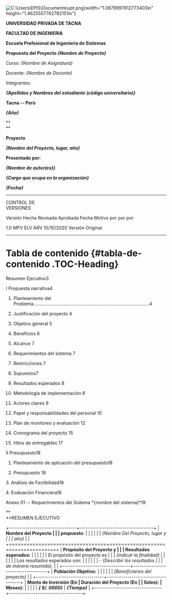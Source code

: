![C:\\Users\\EPIS\\Documents\\upt.png](media/image1.png){width="1.0879997812773403in"
height="1.4625557742782151in"}

**UNIVERSIDAD PRIVADA DE TACNA**

**FACULTAD DE INGENIERIA**

**Escuela Profesional de Ingeniería de Sistemas**

**Propuesta del Proyecto *{Nombre de Proyecto}***

Curso: *{Nombre de Asignatura}*

Docente: *{Nombre de Docente}*

Integrantes:

***{Apellidos y Nombres del estudiante (código universitario)}***

**Tacna -- Perú**

***{Año}***

**\
**

**Proyecto**

***{Nombre del Proyecto, lugar, año}***

**Presentado por:**

***{Nombre de autor(es)}***

***{Cargo que ocupa en la organización}***

***{Fecha}***

  ----------- -------- ----------- ----------- ------------ ------------------------
  CONTROL DE                                                
  VERSIONES                                                 

  Versión     Hecha    Revisada    Aprobada    Fecha        Motivo
              por      por         por                      

  1.0         MPV      ELV         ARV         10/10/2020   Versión Original
  ----------- -------- ----------- ----------- ------------ ------------------------

# Tabla de contenido {#tabla-de-contenido .TOC-Heading}

Resumen Ejecutivo3

I Propuesta narrativa4

1.  Planteamiento del
    Problema..........................................................................................4

2.  Justificación del proyecto 4

3.  Objetivo general 5

4.  Beneficios 6

5.  Alcance 7

6.  Requerimientos del sistema 7

7.  Restricciones 7

8.  Supuestos7

9.  Resultados esperados 8

10. Metodología de implementación 8

11. Actores claves 9

12. Papel y responsabilidades del personal 10

13. Plan de monitoreo y evaluación 12

14. Cronograma del proyecto 15

15. Hitos de entregables 17

II Presupuesto18

1.  Planteamiento de aplicación del presupuesto18

2.  Presupuesto 18

3\. Análisis de Factibilidad18

4\. Evaluación Financiera18

Anexo 01 -- Requerimientos del Sistema *{nombre del sistema}*19

**\
**RESUMEN EJECUTIVO

+---------------------------------+------------------------------------+
| **Nombre del Proyecto           |                                    |
| propuesto**:                    |                                    |
|                                 |                                    |
| *{Nombre Del Proyecto, lugar y  |                                    |
| año}*                           |                                    |
+=================================+====================================+
| **Propósito del Proyecto y      |                                    |
| Resultados esperados:**         |                                    |
|                                 |                                    |
| El propósito del proyecto es    |                                    |
| *{indicar la finalidad}*        |                                    |
|                                 |                                    |
| Los resultados esperados son:   |                                    |
|                                 |                                    |
| -   *{Describir los resultados  |                                    |
|     de manera resumida}.*       |                                    |
+---------------------------------+------------------------------------+
| **Población Objetivo:**         |                                    |
|                                 |                                    |
| *{Beneficiarios del proyecto}*  |                                    |
+---------------------------------+------------------------------------+
| **Monto de Inversión (En        | **Duración del Proyecto (En        |
| Soles):**                       | Meses):**                          |
|                                 |                                    |
| ***{ S/. 0000}***               | ***{Tiempo}***                     |
+---------------------------------+------------------------------------+
